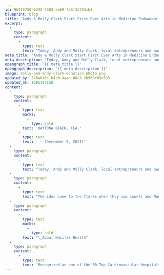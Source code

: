 ```yaml
---
id: 96910750-6342-4603-ae69-735f35793cb8
blueprint: blog
title: 'Andy & Molly Clark Start First Ever Arts in Medicine Endowment at Halifax Health'
excerpt:
  -
    type: paragraph
    content:
      -
        type: text
        text: "Today, Andy and Molly Clark, local entrepreneurs and owners of All Aboard Properties, announced a $400,000 gift to Halifax Health for the first ever Arts in Medicine Endowment.\_"
meta_title: 'Andy & Molly Clark Start First Ever Arts in Medicine Endowment'
meta_description: 'Today, Andy and Molly Clark, local entrepreneurs and owners of All Aboard Properties, announced a $400,000 gift to Halifax Health for the first ever Arts in Medicine Endowment.'
opengraph_title: '{{ meta_title }}'
opengraph_description: '{{ meta_description }}'
image: molly-and-andy-clark-donation-photo.png
updated_by: 370ab10c-b4c0-4aad-88e3-96966f89e595
updated_at: 1695147150
content:
  -
    type: paragraph
    content:
      -
        type: text
        marks:
          -
            type: bold
        text: 'DAYTONA BEACH, FLA.'
      -
        type: text
        text: ' – (December 9, 2021)'
  -
    type: paragraph
    content:
      -
        type: text
        text: "Today, Andy and Molly Clark, local entrepreneurs and owners of All Aboard Properties, announced a $400,000 gift to Halifax Health for the first ever Arts in Medicine Endowment.\_ The announcement was accompanied by a ceremonial agreement signing and some musical performances at Halifax Health with President and Chief Executive Officer, Jeff Feasel.\_ The gift will be used to fund an arts therapy coordinator to plan and schedule therapeutic visual, and musical art encounters and activities for patients and Halifax Health Team Members."
  -
    type: paragraph
    content:
      -
        type: text
        text: "The idea came to the Clarks when they saw Lowell and Nancy Lohman’s gift for diabetes and Charles and Miki Grant’s gift for oncology.\_ According to Andy Clark, “seeing the generosity of others prompted me to think what could we do to help people in medical need and or during treatment regimens.\_ The idea of providing therapeutic arts was a natural.”\_ Joe Petrock, Executive Director of the Halifax Health Foundation worked with Julie Roth, Serviceline Administrator for oncology to source a program and coordinator who was trained at UF Health in Gainesville. “It is our hope to start this therapy for oncology patients with musical performance and visual art experiences and for the program to grow and touch all aspects of Halifax Health.\_ This gift by the Clarks takes our care to a higher level not only providing exceptional medical care but also providing wrap around care through comfort for our patients,” said Petrock.\_ Petrock stated that he will continue to raise funds to add to the Arts in Medicine Endowment and thanked the Clarks for improving experiences for so many among us who need medical treatments.\_"
  -
    type: paragraph
    content:
      -
        type: text
        marks:
          -
            type: bold
        text: "\_About Halifax Health"
  -
    type: paragraph
    content:
      -
        type: text
        text: 'Recognized as one of the 50 Top Cardiovascular Hospitals™ in the United States by IBM Watson Health™, Halifax Health serves Volusia and Flagler counties, providing a continuum of health care services through a network of organizations including a tertiary hospital, two community hospitals, an urgent care, psychiatric services, a cancer treatment center with five outreach locations, the area’s largest hospice, a center for inpatient rehabilitation, outpatient rehabilitation clinics, primary care walk-in clinics, a clinic specializing in women’s health, a pediatric care community clinic, three children’s medical practices, a home health care agency and an exclusive provider organization. Halifax Health offers the area’s only Level II Trauma Center, Thrombectomy-Capable Stroke Center (TSC), Center for Transplant Services, Pediatric Intensive Care Unit, Pediatric Emergency Department, Child and Adolescent Behavioral Services, complete Neurosurgical Services, OB Emergency Department and Level III Neonatal Intensive Care Unit that cares for babies born earlier than 28 weeks. For more information, visit halifaxhealth.org'
---
```


